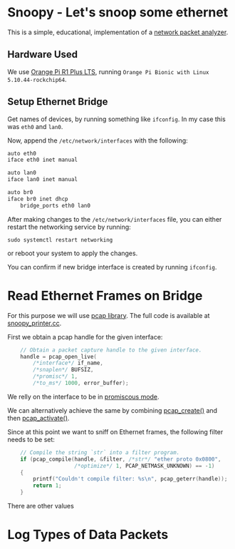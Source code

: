# Snoopy - Let's snoop some ethernet

This is a simple, educational, implementation of a [network packet analyzer](https://en.wikipedia.org/wiki/Packet_analyzer).

## Hardware Used

We use [Orange Pi R1 Plus LTS](http://www.orangepi.org/html/hardWare/computerAndMicrocontrollers/details/orange-pi-R1-Plus-LTS.html), running `Orange Pi Bionic with Linux 5.10.44-rockchip64`.

## Setup Ethernet Bridge

Get names of devices, by running something like `ifconfig`. In my case this was `eth0` and `lan0`.

Now, append the `/etc/network/interfaces` with the following:

```sh
auto eth0
iface eth0 inet manual

auto lan0
iface lan0 inet manual

auto br0
iface br0 inet dhcp
    bridge_ports eth0 lan0

```

After making changes to the `/etc/network/interfaces` file, you can either restart the networking service by running:

```
sudo systemctl restart networking
```

or reboot your system to apply the changes.

You can confirm if new bridge interface is created by running `ifconfig`.

# Read Ethernet Frames on Bridge

For this purpose we will use [pcap library](https://www.tcpdump.org/manpages/pcap.3pcap.html). The full code is available at [snoopy_printer.cc](./src/snoopy_printer.cc).

First we obtain a pcap handle for the given interface:

```cpp
    // Obtain a packet capture handle to the given interface.
    handle = pcap_open_live(
        /*interface*/ if_name,
        /*snaplen*/ BUFSIZ,
        /*promisc*/ 1,
        /*to_ms*/ 1000, error_buffer);
```

We relly on the interface to be in [promiscous mode](https://en.wikipedia.org/wiki/Promiscuous_mode).

We can alternatively achieve the same by combining [pcap_create()](https://www.tcpdump.org/manpages/pcap_create.3pcap.html) and then [pcap_activate()](https://www.tcpdump.org/manpages/pcap_activate.3pcap.html).

Since at this point we want to sniff on Ethernet frames, the following filter needs to be set:

```cpp
    // Compile the string `str` into a filter program.
    if (pcap_compile(handle, &filter, /*str*/ "ether proto 0x0800",
                     /*optimize*/ 1, PCAP_NETMASK_UNKNOWN) == -1)
    {
        printf("Couldn't compile filter: %s\n", pcap_geterr(handle));
        return 1;
    }
```

There are other values 


# Log Types of Data Packets